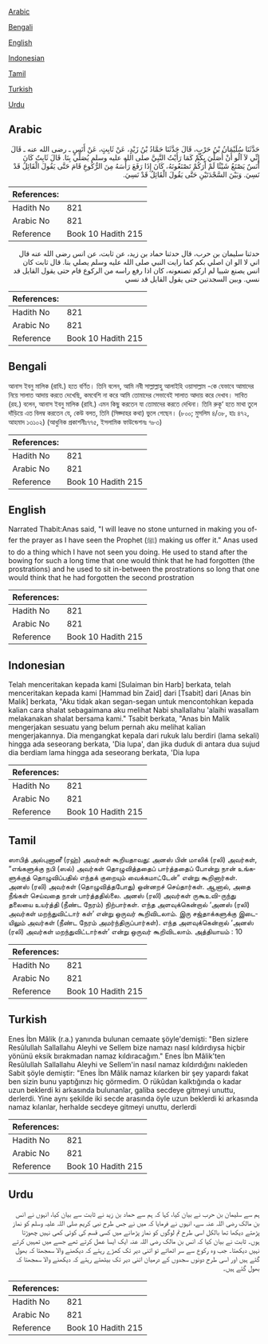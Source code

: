 [Arabic](#arabic)

[Bengali](#bengali)

[English](#english)

[Indonesian](#indonesian)

[Tamil](#tamil)

[Turkish](#turkish)

[Urdu](#urdu)

## Arabic


<div dir="rtl" lang="ar" style={{fontSize:'larger',backgroundColor:'#f8f9fa',padding:20}}>
حَدَّثَنَا سُلَيْمَانُ بْنُ حَرْبٍ، قَالَ حَدَّثَنَا حَمَّادُ بْنُ زَيْدٍ، عَنْ ثَابِتٍ، عَنْ أَنَسٍ ـ رضى الله عنه ـ قَالَ إِنِّي لاَ آلُو أَنْ أُصَلِّيَ بِكُمْ كَمَا رَأَيْتُ النَّبِيَّ صلى الله عليه وسلم يُصَلِّي بِنَا‏.‏ قَالَ ثَابِتٌ كَانَ أَنَسٌ يَصْنَعُ شَيْئًا لَمْ أَرَكُمْ تَصْنَعُونَهُ، كَانَ إِذَا رَفَعَ رَأْسَهُ مِنَ الرُّكُوعِ قَامَ حَتَّى يَقُولَ الْقَائِلُ قَدْ نَسِيَ‏.‏ وَبَيْنَ السَّجْدَتَيْنِ حَتَّى يَقُولَ الْقَائِلُ قَدْ نَسِيَ‏.‏
</div>
<div style={{backgroundColor:'#f8f9fa',padding:20, marginBottom: 10}}><table> <thead> <tr> <th>References:</th> <th></th> </tr> </thead> <tbody><tr><td>Hadith No</td><td>821</td></tr><tr><td>Arabic No</td><td>821</td></tr><tr><td>Reference</td><td>Book 10 Hadith 215</td></tr></tbody></table></div>


<div dir="rtl" lang="ar" style={{fontSize:'larger',backgroundColor:'#f8f9fa',padding:20}}>
حدثنا سليمان بن حرب، قال حدثنا حماد بن زيد، عن ثابت، عن انس رضى الله عنه قال اني لا الو ان اصلي بكم كما رايت النبي صلى الله عليه وسلم يصلي بنا. قال ثابت كان انس يصنع شييا لم اركم تصنعونه، كان اذا رفع راسه من الركوع قام حتى يقول القايل قد نسي. وبين السجدتين حتى يقول القايل قد نسي
</div>
<div style={{backgroundColor:'#f8f9fa',padding:20, marginBottom: 10}}><table> <thead> <tr> <th>References:</th> <th></th> </tr> </thead> <tbody><tr><td>Hadith No</td><td>821</td></tr><tr><td>Arabic No</td><td>821</td></tr><tr><td>Reference</td><td>Book 10 Hadith 215</td></tr></tbody></table></div>

## Bengali


<div dir="ltr" lang="bn" style={{fontSize:'larger',backgroundColor:'#f8f9fa',padding:20}}>
আনাস ইবনু মালিক (রাযি.) হতে বর্ণিত। তিনি বলেন, আমি নবী সাল্লাল্লাহু আলাইহি ওয়াসাল্লাম -কে যেভাবে আমাদের নিয়ে সালাত আদায় করতে দেখেছি, কমবেশি না করে আমি তোমাদের সেভাবেই সালাত আদায় করে দেখাব। সাবিত (রহ.) বলেন, আনাস ইবনু মালিক (রাযি.) এমন কিছু করতেন যা তোমাদের করতে দেখিনা। তিনি রুকূ‘ হতে মাথা তুলে দাঁড়িয়ে এত বিলম্ব করতেন যে, কেউ বলত, তিনি (সিজ্দাহর কথা) ভুলে গেছেন। (৮০০; মুসলিম ৪/৩৮, হাঃ ৪৭২, আহমাদ ১৩১০২) (আধুনিক প্রকাশনীঃ৭৭৫, ইসলামিক ফাউন্ডেশনঃ ৭৮৩)
</div>
<div style={{backgroundColor:'#f8f9fa',padding:20, marginBottom: 10}}><table> <thead> <tr> <th>References:</th> <th></th> </tr> </thead> <tbody><tr><td>Hadith No</td><td>821</td></tr><tr><td>Arabic No</td><td>821</td></tr><tr><td>Reference</td><td>Book 10 Hadith 215</td></tr></tbody></table></div>

## English


<div dir="ltr" lang="en" style={{fontSize:'larger',backgroundColor:'#f8f9fa',padding:20}}>
Narrated Thabit:Anas said, "I will leave no stone unturned in making you offer the prayer as I have seen the Prophet (ﷺ) making us offer it." Anas used to do a thing which I have not seen you doing. He used to stand after the bowing for such a long time that one would think that he had forgotten (the prostrations) and he used to sit in-between the prostrations so long that one would think that he had forgotten the second prostration
</div>
<div style={{backgroundColor:'#f8f9fa',padding:20, marginBottom: 10}}><table> <thead> <tr> <th>References:</th> <th></th> </tr> </thead> <tbody><tr><td>Hadith No</td><td>821</td></tr><tr><td>Arabic No</td><td>821</td></tr><tr><td>Reference</td><td>Book 10 Hadith 215</td></tr></tbody></table></div>

## Indonesian


<div dir="ltr" lang="id" style={{fontSize:'larger',backgroundColor:'#f8f9fa',padding:20}}>
Telah menceritakan kepada kami [Sulaiman bin Harb] berkata, telah menceritakan kepada kami [Hammad bin Zaid] dari [Tsabit] dari [Anas bin Malik] berkata, "Aku tidak akan segan-segan untuk mencontohkan kepada kalian cara shalat sebagaimana aku melihat Nabi shallallahu 'alaihi wasallam melakanakan shalat bersama kami." Tsabit berkata, "Anas bin Malik mengerjakan sesuatu yang belum pernah aku melihat kalian mengerjakannya. Dia mengangkat kepala dari rukuk lalu berdiri (lama sekali) hingga ada seseorang berkata, 'Dia lupa', dan jika duduk di antara dua sujud dia berdiam lama hingga ada seseorang berkata, 'Dia lupa
</div>
<div style={{backgroundColor:'#f8f9fa',padding:20, marginBottom: 10}}><table> <thead> <tr> <th>References:</th> <th></th> </tr> </thead> <tbody><tr><td>Hadith No</td><td>821</td></tr><tr><td>Arabic No</td><td>821</td></tr><tr><td>Reference</td><td>Book 10 Hadith 215</td></tr></tbody></table></div>

## Tamil


<div dir="ltr" lang="ta" style={{fontSize:'larger',backgroundColor:'#f8f9fa',padding:20}}>
ஸாபித் அல்புனானீ (ரஹ்) அவர்கள் கூறியதாவது: அனஸ் பின் மாலிக் (ரலி) அவர்கள், “எங்களுக்கு நபி (ஸல்) அவர்கள் தொழுவித்ததைப் பார்த்ததைப் போன்று நான் உங்களுக்குத் தொழுவிப்பதில் எந்தக் குறையும் வைக்கமாட்டேன்” என்று கூறினார்கள். அனஸ் (ரலி) அவர்கள் (தொழுவித்தபோது) ஒன்னறச் செய்தார்கள். ஆனால், அதை நீங்கள் செய்வதை நான் பார்த்ததில்லை. அனஸ் (ரலி) அவர்கள் ருகூஉவி-ருந்து தலையை உயர்த்தி (நீண்ட நேரம்) நிற்பார்கள். எந்த அளவுக்கென்றால் ‘அனஸ் (ரலி) அவர்கள் மறந்துவிட்டார் கள்’ என்று ஒருவர் கூறிவிடலாம். இரு சஜ்தாக்களுக்கு இடையிலும் அவர்கள் (நீண்ட நேரம் அமர்ந்திருப்பார்கள்). எந்த அளவுக்கென்றால் ‘அனஸ் (ரலி) அவர்கள் மறந்துவிட்டார்கள்’ என்று ஒருவர் கூறிவிடலாம். அத்தியாயம் : 10
</div>
<div style={{backgroundColor:'#f8f9fa',padding:20, marginBottom: 10}}><table> <thead> <tr> <th>References:</th> <th></th> </tr> </thead> <tbody><tr><td>Hadith No</td><td>821</td></tr><tr><td>Arabic No</td><td>821</td></tr><tr><td>Reference</td><td>Book 10 Hadith 215</td></tr></tbody></table></div>

## Turkish


<div dir="ltr" lang="tr" style={{fontSize:'larger',backgroundColor:'#f8f9fa',padding:20}}>
Enes İbn Mâlik (r.a.) yanında bulunan cemaate şöyle'demişti: "Ben sizlere Resûlullah Sallallahu Aleyhi ve Sellem bize namazı nasıl kıldırdıysa hiçbir yönünü eksik bırakmadan namaz kıldıracağım." Enes İbn Mâlik'ten Resûlullah Sallallahu Aleyhi ve Sellem'in nasıl namaz kıldırdığını nakleden Sabit şöyle demiştir: "Enes İbn Mâlik namaz kılarken bir şey yapardı fakat ben sizin bunu yaptığınızı hiç görmedim. O rükûdan kalktığında o kadar uzun beklerdi ki arkasında bulunanlar, galiba secdeye gitmeyi unuttu, derlerdi. Yine aynı şekilde iki secde arasında öyle uzun beklerdi ki arkasında namaz kılanlar, herhalde secdeye gitmeyi unuttu, derlerdi
</div>
<div style={{backgroundColor:'#f8f9fa',padding:20, marginBottom: 10}}><table> <thead> <tr> <th>References:</th> <th></th> </tr> </thead> <tbody><tr><td>Hadith No</td><td>821</td></tr><tr><td>Arabic No</td><td>821</td></tr><tr><td>Reference</td><td>Book 10 Hadith 215</td></tr></tbody></table></div>

## Urdu


<div dir="rtl" lang="ur" style={{fontSize:'larger',backgroundColor:'#f8f9fa',padding:20}}>
ہم سے سلیمان بن حرب نے بیان کیا، کہا کہ ہم سے حماد بن زید نے ثابت سے بیان کیا، انہوں نے انس بن مالک رضی اللہ عنہ سے، انہوں نے فرمایا کہ میں نے جس طرح نبی کریم صلی اللہ علیہ وسلم کو نماز پڑھتے دیکھا تھا بالکل اسی طرح تم لوگوں کو نماز پڑھانے میں کسی قسم کی کوئی کمی نہیں چھوڑتا ہوں۔ ثابت نے بیان کیا کہ انس بن مالک رضی اللہ عنہ ایک ایسا عمل کرتے تھے جسے میں تمہیں کرتے نہیں دیکھتا۔ جب وہ رکوع سے سر اٹھاتے تو اتنی دیر تک کھڑے رہتے کہ دیکھنے والا سمجھتا کہ بھول گئے ہیں اور اسی طرح دونوں سجدوں کے درمیان اتنی دیر تک بیٹھتے رہتے کہ دیکھنے والا سمجھتا کہ بھول گئے ہیں۔
</div>
<div style={{backgroundColor:'#f8f9fa',padding:20, marginBottom: 10}}><table> <thead> <tr> <th>References:</th> <th></th> </tr> </thead> <tbody><tr><td>Hadith No</td><td>821</td></tr><tr><td>Arabic No</td><td>821</td></tr><tr><td>Reference</td><td>Book 10 Hadith 215</td></tr></tbody></table></div>